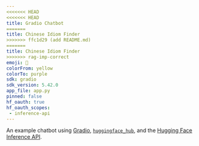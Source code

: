 ```yaml
---
<<<<<<< HEAD
<<<<<<< HEAD
title: Gradio Chatbot
=======
title: Chinese Idiom Finder
>>>>>>> ffc1d29 (add README.md)
=======
title: Chinese Idiom Finder
>>>>>>> rag-imp-correct
emoji: 💬
colorFrom: yellow
colorTo: purple
sdk: gradio
sdk_version: 5.42.0
app_file: app.py
pinned: false
hf_oauth: true
hf_oauth_scopes:
 - inference-api
---
```


An example chatbot using [Gradio](https://gradio.app), [`huggingface_hub`](https://huggingface.co/docs/huggingface_hub/v0.22.2/en/index), and the [Hugging Face Inference API](https://huggingface.co/docs/api-inference/index).
